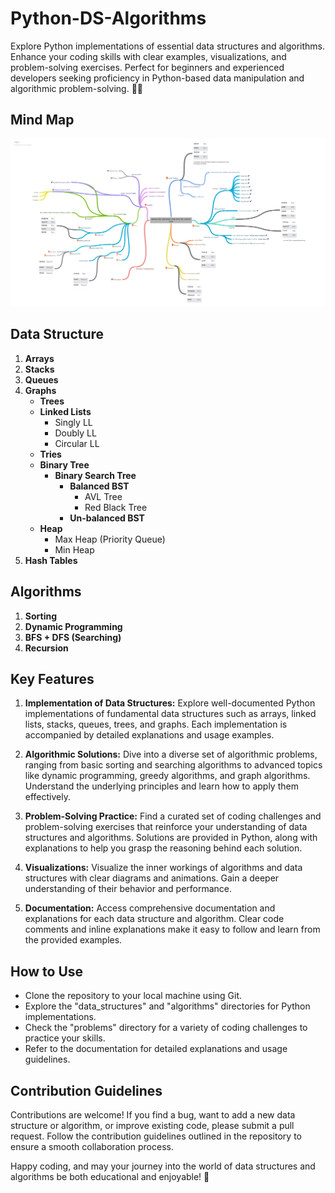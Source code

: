 # Python-DS-Algorithms
Explore Python implementations of essential data structures and algorithms. Enhance your coding skills with clear examples, visualizations, and problem-solving exercises. Perfect for beginners and experienced developers seeking proficiency in Python-based data manipulation and algorithmic problem-solving. 🐍✨

## Mind Map

![alt text](technicalMindMap.png "Technical Mind Map")



## Data Structure

1. **Arrays**
2. **Stacks**
3. **Queues**
4. **Graphs**
    - **Trees**
    - **Linked Lists**
       - Singly LL
       - Doubly LL
       - Circular LL
    - **Tries**
    - **Binary Tree**
       - **Binary Search Tree**
          - **Balanced BST**
             - AVL Tree
             - Red Black Tree
          - **Un-balanced BST**
    - **Heap**
        - Max Heap (Priority Queue)
        - Min Heap
10. **Hash Tables**



## Algorithms

1. **Sorting**
2. **Dynamic Programming**
3. **BFS + DFS (Searching)**
4. **Recursion**


## Key Features

1. **Implementation of Data Structures:** Explore well-documented Python implementations of fundamental data structures such as arrays, linked lists, stacks, queues, trees, and graphs. Each implementation is accompanied by detailed explanations and usage examples.

2. **Algorithmic Solutions:** Dive into a diverse set of algorithmic problems, ranging from basic sorting and searching algorithms to advanced topics like dynamic programming, greedy algorithms, and graph algorithms. Understand the underlying principles and learn how to apply them effectively.

3. **Problem-Solving Practice:** Find a curated set of coding challenges and problem-solving exercises that reinforce your understanding of data structures and algorithms. Solutions are provided in Python, along with explanations to help you grasp the reasoning behind each solution.

4. **Visualizations:** Visualize the inner workings of algorithms and data structures with clear diagrams and animations. Gain a deeper understanding of their behavior and performance.

5. **Documentation:** Access comprehensive documentation and explanations for each data structure and algorithm. Clear code comments and inline explanations make it easy to follow and learn from the provided examples.

## How to Use

- Clone the repository to your local machine using Git.
- Explore the "data_structures" and "algorithms" directories for Python implementations.
- Check the "problems" directory for a variety of coding challenges to practice your skills.
- Refer to the documentation for detailed explanations and usage guidelines.

## Contribution Guidelines

Contributions are welcome! If you find a bug, want to add a new data structure or algorithm, or improve existing code, please submit a pull request. Follow the contribution guidelines outlined in the repository to ensure a smooth collaboration process.

Happy coding, and may your journey into the world of data structures and algorithms be both educational and enjoyable! 🚀
